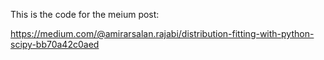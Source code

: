 This is the code for the meium post:

https://medium.com/@amirarsalan.rajabi/distribution-fitting-with-python-scipy-bb70a42c0aed
